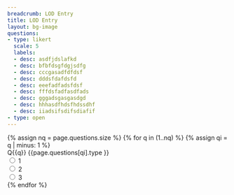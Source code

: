 ```yaml
---
breadcrumb: LOD Entry
title: LOD Entry
layout: bg-image
questions:
- type: likert
  scale: 5
  labels:
  - desc: asdfjdslafkd
  - desc: bfbfdsgfdgjsdfg
  - desc: cccgasadfdfdsf
  - desc: dddsfdafdsfd
  - desc: eeefadfadsfdsf
  - desc: fffdsfadfasdfads
  - desc: gggadsgasgasdgd
  - desc: hhhasdfhdsfhdssdhf
  - desc: iiadsifsdifsdiafif
- type: open
---
```

<form>
  {% assign nq = page.questions.size %}
  {% for q in (1..nq) %}
    {% assign qi = q | minus: 1 %}
  <div class="form-group row">
    <label for="Q{{q}}Radios" class="col-sm-2 col-form-label">Q{{q}} {{page.questions[qi].type }}</label>
    <div class="form-check form-check-inline">
      <input class="form-check-input" name="Q{{q}}Radios" type="radio" id="inlineQ{{q}}-1" value="option1">
      <label class="form-check-label" for="inlineQ{{q}}-1">1</label>
    </div>
    <div class="form-check form-check-inline">
      <input class="form-check-input" name="Q{{q}}Radios" type="radio" id="inlineQ{{q}}-2" value="option2">
      <label class="form-check-label" for="inlineQ{{q}}-2">2</label>
    </div>
    <div class="form-check form-check-inline">
      <input class="form-check-input" name="Q{{q}}Radios" type="radio" id="inlineQ{{q}}-3" value="option3">
      <label class="form-check-label" for="inlineQ{{q}}-3">3</label>
    </div>
  </div>
  {% endfor %}
</form>
